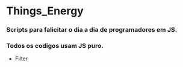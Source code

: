 # Things_Energy
 ### Scripts para falicitar o dia a dia de programadores em JS.
 ### Todos os codigos usam JS puro.
 - Filter

